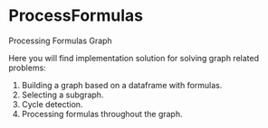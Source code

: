 # ProcessFormulas
Processing Formulas Graph

Here you will find implementation solution for solving graph related problems:

1. Building a graph based on a dataframe with formulas.
2. Selecting a subgraph.
3. Cycle detection.
4. Processing formulas throughout the graph.
